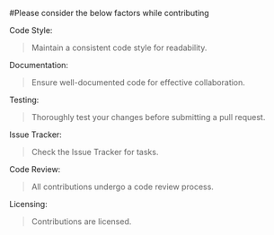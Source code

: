 #Please consider the below factors while contributing

Code Style:
>Maintain a consistent code style for readability.

Documentation:
>Ensure well-documented code for effective collaboration.

Testing:
>Thoroughly test your changes before submitting a pull request.

Issue Tracker:
>Check the Issue Tracker for tasks.

Code Review:
>All contributions undergo a code review process.

Licensing:
>Contributions are licensed.
